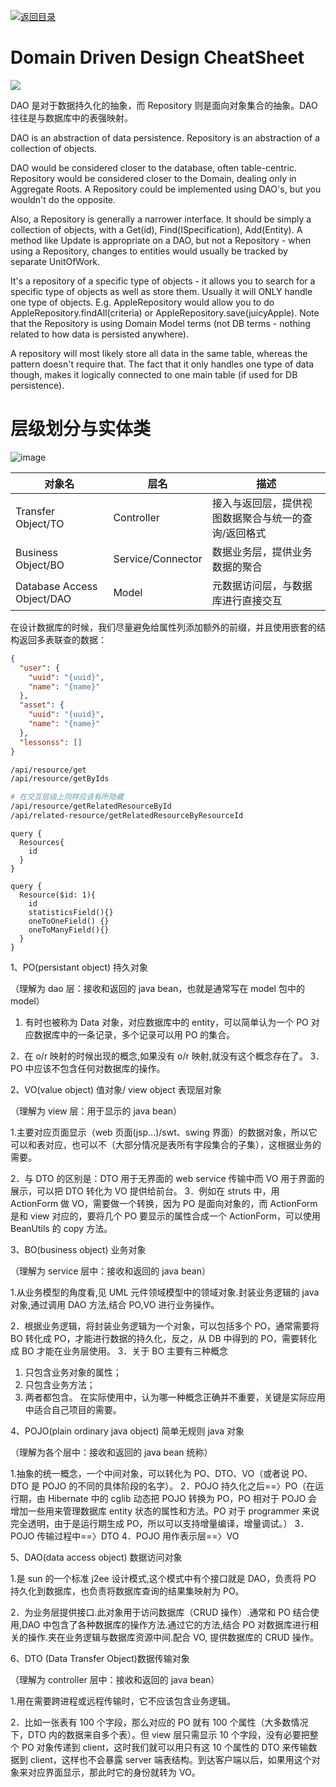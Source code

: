 [![返回目录](https://parg.co/UCb)](https://github.com/wx-chevalier/Awesome-CheatSheets)

# Domain Driven Design CheatSheet

![](http://ata2-img.cn-hangzhou.img-pub.aliyun-inc.com/615646e6ced4c154fdb91d1ba3057a90.png)

DAO 是对于数据持久化的抽象，而 Repository 则是面向对象集合的抽象。DAO 往往是与数据库中的表强映射。

DAO is an abstraction of data persistence. Repository is an abstraction of a collection of objects.

DAO would be considered closer to the database, often table-centric. Repository would be considered closer to the Domain, dealing only in Aggregate Roots. A Repository could be implemented using DAO's, but you wouldn't do the opposite.

Also, a Repository is generally a narrower interface. It should be simply a collection of objects, with a Get(id), Find(ISpecification), Add(Entity). A method like Update is appropriate on a DAO, but not a Repository - when using a Repository, changes to entities would usually be tracked by separate UnitOfWork.

It's a repository of a specific type of objects - it allows you to search for a specific type of objects as well as store them. Usually it will ONLY handle one type of objects. E.g. AppleRepository would allow you to do AppleRepository.findAll(criteria) or AppleRepository.save(juicyApple). Note that the Repository is using Domain Model terms (not DB terms - nothing related to how data is persisted anywhere).

A repository will most likely store all data in the same table, whereas the pattern doesn't require that. The fact that it only handles one type of data though, makes it logically connected to one main table (if used for DB persistence).

# 层级划分与实体类

![image](https://user-images.githubusercontent.com/5803001/44942628-05bc1e80-ade9-11e8-9aea-25c51404638a.png)

| 对象名                     | 层名              | 描述                                                |
| -------------------------- | ----------------- | --------------------------------------------------- |
| Transfer Object/TO         | Controller        | 接入与返回层，提供视图数据聚合与统一的查询/返回格式 |
| Business Object/BO         | Service/Connector | 数据业务层，提供业务数据的聚合                      |
| Database Access Object/DAO | Model             | 元数据访问层，与数据库进行直接交互                  |

在设计数据库的时候，我们尽量避免给属性列添加额外的前缀，并且使用嵌套的结构返回多表联查的数据：

```json
{
  "user": {
    "uuid": "{uuid}",
    "name": "{name}"
  },
  "asset": {
    "uuid": "{uuid}",
    "name": "{name}"
  },
  "lessonss": []
}
```

```sh
/api/resource/get
/api/resource/getByIds

# 在交互层级上同样应该有所隐藏
/api/resource/getRelatedResourceById
/api/related-resource/getRelatedResourceByResourceId
```

```gql
query {
  Resources{
    id
  }
}

query {
  Resource($id: 1){
    id
    statisticsField(){}
    oneToOneField() {}
    oneToManyField(){}
  }
}
```

1、PO(persistant object) 持久对象

（理解为 dao 层：接收和返回的 java bean，也就是通常写在 model 包中的 model）

1. 有时也被称为 Data 对象，对应数据库中的 entity，可以简单认为一个 PO 对应数据库中的一条记录，多个记录可以用 PO 的集合。

2．在 o/r 映射的时候出现的概念,如果没有 o/r 映射,就没有这个概念存在了。
3．PO 中应该不包含任何对数据库的操作。

2、VO(value object) 值对象/ view object 表现层对象

（理解为 view 层：用于显示的 java bean）

1.主要对应页面显示（web 页面(jsp...)/swt、swing 界面）的数据对象，所以它可以和表对应，也可以不（大部分情况是表所有字段集合的子集），这根据业务的需要。

2．与 DTO 的区别是：DTO 用于无界面的 web service 传输中而 VO 用于界面的展示，可以把 DTO 转化为 VO 提供给前台。
3．例如在 struts 中，用 ActionForm 做 VO，需要做一个转换，因为 PO 是面向对象的，而 ActionForm 是和 view 对应的，要将几个 PO 要显示的属性合成一个 ActionForm，可以使用 BeanUtils 的 copy 方法。

3、BO(business object) 业务对象

（理解为 service 层中：接收和返回的 java bean）

1.从业务模型的角度看,见 UML 元件领域模型中的领域对象.封装业务逻辑的 java 对象,通过调用 DAO 方法,结合 PO,VO 进行业务操作。

2．根据业务逻辑，将封装业务逻辑为一个对象，可以包括多个 PO，通常需要将 BO 转化成 PO，才能进行数据的持久化，反之，从 DB 中得到的 PO，需要转化成 BO 才能在业务层使用。
3．关于 BO 主要有三种概念

1. 只包含业务对象的属性；
2. 只包含业务方法；
3. 两者都包含。
   在实际使用中，认为哪一种概念正确并不重要，关键是实际应用中适合自己项目的需要。

4、POJO(plain ordinary java object) 简单无规则 java 对象

（理解为各个层中：接收和返回的 java bean 统称）

1.抽象的统一概念，一个中间对象，可以转化为 PO、DTO、VO（或者说 PO、DTO 是 POJO 的不同的具体阶段的名字）。
2．POJO 持久化之后==〉PO（在运行期，由 Hibernate 中的 cglib 动态把 POJO 转换为 PO，PO 相对于 POJO 会增加一些用来管理数据库 entity 状态的属性和方法。PO 对于 programmer 来说完全透明，由于是运行期生成 PO，所以可以支持增量编译，增量调试。）
3．POJO 传输过程中==〉DTO
4．POJO 用作表示层==〉VO

5、DAO(data access object) 数据访问对象

1.是 sun 的一个标准 j2ee 设计模式,这个模式中有个接口就是 DAO，负责将 PO 持久化到数据库，也负责将数据库查询的结果集映射为 PO。

2．为业务层提供接口.此对象用于访问数据库（CRUD 操作）.通常和 PO 结合使用,DAO 中包含了各种数据库的操作方法.通过它的方法,结合 PO 对数据库进行相关的操作.夹在业务逻辑与数据库资源中间.配合 VO, 提供数据库的 CRUD 操作。

6、DTO (Data Transfer Object)数据传输对象

（理解为 controller 层中：接收和返回的 java bean）

1.用在需要跨进程或远程传输时，它不应该包含业务逻辑。

2．比如一张表有 100 个字段，那么对应的 PO 就有 100 个属性（大多数情况下，DTO 内的数据来自多个表）。但 view 层只需显示 10 个字段，没有必要把整个 PO 对象传递到 client，这时我们就可以用只有这 10 个属性的 DTO 来传输数据到 client，这样也不会暴露 server 端表结构。到达客户端以后，如果用这个对象来对应界面显示，那此时它的身份就转为 VO。
